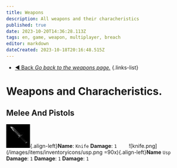 ```yaml
---
title: Weapons
description: All weapons and their characheristics
published: true
date: 2023-10-20T14:36:28.113Z
tags: en, game, weapon, multiplayer, breach
editor: markdown
dateCreated: 2023-10-18T20:16:48.515Z
---
```


- [:arrow_backward: Back *Go back to the weapons page.*](/en/game/weapons#weapons)
{.links-list}
# Weapons and Characheristics.
## Melee And Pistols
![knife.png](/images/items/inventoryicons/knife.png){.align-left}**Name**: `Knife`
 **Damage**: `1`
⠀
⠀
![knife.png](/images/items/inventoryicons/usp.png =90x){.align-left}**Name** `Usp`
**Damage**: `1`
**Damage**: `1`
**Damage**: `1`

